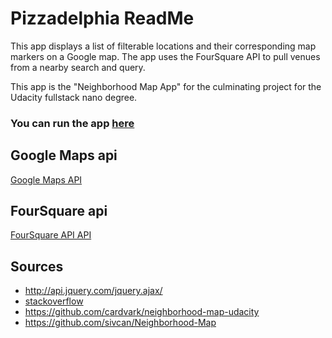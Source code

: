 # Pizzadelphia ReadMe
This app displays a list of filterable locations and their corresponding map
markers on a Google map. The app uses the FourSquare API to pull venues from
a nearby search and query.

This app is the "Neighborhood Map App" for the culminating project
for the Udacity fullstack nano degree.

### You can run the app [here](https://mittcoats.github.io/pizzadelphia/)

## Google Maps api
[Google Maps API](https://developers.google.com/maps/documentation/javascript/adding-a-google-map)

## FourSquare  api
[FourSquare API API](https://developer.foursquare.com/docs/)

## Sources
- http://api.jquery.com/jquery.ajax/
- [stackoverflow](www.stackoverflow.com)
- https://github.com/cardvark/neighborhood-map-udacity
- https://github.com/sivcan/Neighborhood-Map
